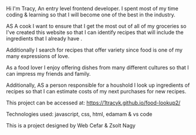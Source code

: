 Hi I'm Tracy,
An entry level frontend developer.
I spent most of my time coding & learning so that I will become one of the best in the industry.

AS A cook I want to ensure that I get the most out of all of my groceries
so I've created this website so that I can identify recipes that will include the ingredients
that I already have .

Additionally I search for recipes that offer variety
since food is one of my many expressions of love.

As a food lover I enjoy offering dishes from many different cultures so that I can
impress my friends and family.

Additionally, AS a person responsible for a houshold I look up ingredients of recipes
so that I can estimate costs of my next purchases for new recipes.

This project can be accessed at: https://1tracyk.github.io/food-lookup2/

Technologies used: javascript, css, html, edamam & vs code

This is a project designed by Web Cefar & Zsolt Nagy
